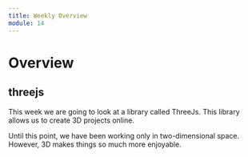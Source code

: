 ```yaml
---
title: Weekly Overview
module: 14
---
```


# Overview 

## threejs

This week we are going to look at a library called ThreeJs.  This library allows us to create 3D projects online.

Until this point, we have been working only in two-dimensional space. However, 3D makes things so much more enjoyable.



